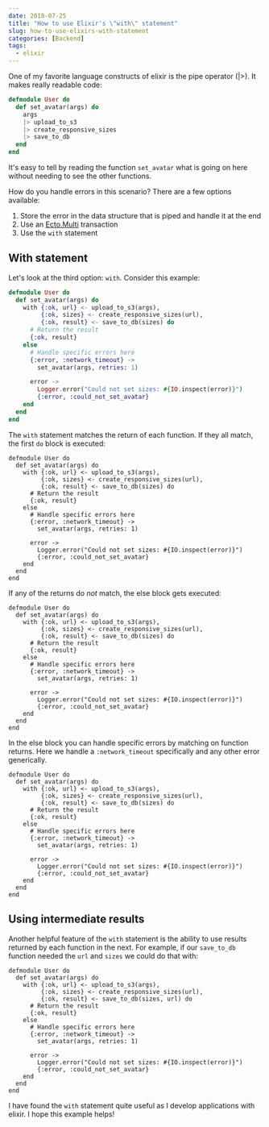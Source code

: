 ```yaml
---
date: 2018-07-25
title: "How to use Elixir's \"with\" statement"
slug: how-to-use-elixirs-with-statement
categories: [Backend]
tags:
  - elixir
---
```


One of my favorite language constructs of elixir is the pipe operator (|>). It makes really readable code: 

```elixir
defmodule User do
  def set_avatar(args) do
    args
    |> upload_to_s3
    |> create_responsive_sizes
    |> save_to_db
  end
end
```

It's easy to tell by reading the function `set_avatar` what is going on here without needing to see the other functions. 

How do you handle errors in this scenario? There are a few options available: 
1. Store the error in the data structure that is piped and handle it at the end
2. Use an [Ecto.Multi](https://hexdocs.pm/ecto/Ecto.Multi.html) transaction
3. Use the `with` statement

## With statement
Let's look at the third option: `with`. Consider this example:

```elixir
defmodule User do
  def set_avatar(args) do
    with {:ok, url} <- upload_to_s3(args),
         {:ok, sizes} <- create_responsive_sizes(url),
         {:ok, result} <- save_to_db(sizes) do
      # Return the result
      {:ok, result}
    else
      # Handle specific errors here
      {:error, :network_timeout} ->
        set_avatar(args, retries: 1)

      error ->
        Logger.error("Could not set sizes: #{IO.inspect(error)}")
        {:error, :could_not_set_avatar}
    end
  end
end
```

The `with` statement matches the return of each function. If they all match, the first `do` block is executed: 

```elixir,hl_lines=6-7
defmodule User do
  def set_avatar(args) do
    with {:ok, url} <- upload_to_s3(args),
         {:ok, sizes} <- create_responsive_sizes(url),
         {:ok, result} <- save_to_db(sizes) do
      # Return the result
      {:ok, result}
    else
      # Handle specific errors here
      {:error, :network_timeout} ->
        set_avatar(args, retries: 1)

      error ->
        Logger.error("Could not set sizes: #{IO.inspect(error)}")
        {:error, :could_not_set_avatar}
    end
  end
end
```

If any of the returns do _not_ match, the else block gets executed:

```elixir,hl_lines=9-15
defmodule User do
  def set_avatar(args) do
    with {:ok, url} <- upload_to_s3(args),
         {:ok, sizes} <- create_responsive_sizes(url),
         {:ok, result} <- save_to_db(sizes) do
      # Return the result
      {:ok, result}
    else
      # Handle specific errors here
      {:error, :network_timeout} ->
        set_avatar(args, retries: 1)

      error ->
        Logger.error("Could not set sizes: #{IO.inspect(error)}")
        {:error, :could_not_set_avatar}
    end
  end
end
```

In the else block you can handle specific errors by matching on function returns. Here we handle a `:network_timeout` specifically and any other error generically.

```elixir,hl_lines=9-11
defmodule User do
  def set_avatar(args) do
    with {:ok, url} <- upload_to_s3(args),
         {:ok, sizes} <- create_responsive_sizes(url),
         {:ok, result} <- save_to_db(sizes) do
      # Return the result
      {:ok, result}
    else
      # Handle specific errors here
      {:error, :network_timeout} ->
        set_avatar(args, retries: 1)

      error ->
        Logger.error("Could not set sizes: #{IO.inspect(error)}")
        {:error, :could_not_set_avatar}
    end
  end
end
```

## Using intermediate results
Another helpful feature of the `with` statement is the ability to use results returned by each function in the next. For example, if our `save_to_db` function needed the `url` and `sizes` we could do that with:

```elixir,hl_lines=3-5
defmodule User do
  def set_avatar(args) do
    with {:ok, url} <- upload_to_s3(args),
         {:ok, sizes} <- create_responsive_sizes(url),
         {:ok, result} <- save_to_db(sizes, url) do
      # Return the result
      {:ok, result}
    else
      # Handle specific errors here
      {:error, :network_timeout} ->
        set_avatar(args, retries: 1)

      error ->
        Logger.error("Could not set sizes: #{IO.inspect(error)}")
        {:error, :could_not_set_avatar}
    end
  end
end
```

I have found the `with` statement quite useful as I develop applications with elixir. I hope this example helps!
